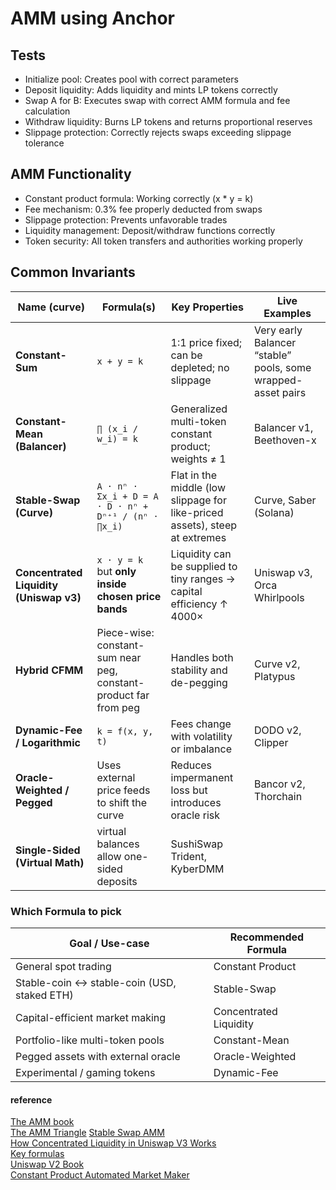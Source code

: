 # AMM using Anchor

## Tests

- Initialize pool: Creates pool with correct parameters
- Deposit liquidity: Adds liquidity and mints LP tokens correctly
- Swap A for B: Executes swap with correct AMM formula and fee calculation
- Withdraw liquidity: Burns LP tokens and returns proportional reserves
- Slippage protection: Correctly rejects swaps exceeding slippage tolerance

## AMM Functionality

- Constant product formula: Working correctly (x \* y = k)
- Fee mechanism: 0.3% fee properly deducted from swaps
- Slippage protection: Prevents unfavorable trades
- Liquidity management: Deposit/withdraw functions correctly
- Token security: All token transfers and authorities working properly

## Common Invariants

| Name (curve)                            | Formula(s)                                                       | Key Properties                                                              | Live Examples                                                |
| --------------------------------------- | ---------------------------------------------------------------- | --------------------------------------------------------------------------- | ------------------------------------------------------------ |
| **Constant-Sum**                        | `x + y = k`                                                      | 1:1 price fixed; can be depleted; no slippage                               | Very early Balancer “stable” pools, some wrapped-asset pairs |
| **Constant-Mean (Balancer)**            | `∏ (x_i / w_i) = k`                                              | Generalized multi-token constant product; weights ≠ 1                       | Balancer v1, Beethoven-x                                     |
| **Stable-Swap (Curve)**                 | `A · nⁿ · Σx_i + D = A · D · nⁿ + Dⁿ⁺¹ / (nⁿ · ∏x_i)`            | Flat in the middle (low slippage for like-priced assets), steep at extremes | Curve, Saber (Solana)                                        |
| **Concentrated Liquidity (Uniswap v3)** | `x · y = k` but **only inside chosen price bands**               | Liquidity can be supplied to tiny ranges → capital efficiency ↑ 4000×       | Uniswap v3, Orca Whirlpools                                  |
| **Hybrid CFMM**                         | Piece-wise: constant-sum near peg, constant-product far from peg | Handles both stability and de-pegging                                       | Curve v2, Platypus                                           |
| **Dynamic-Fee / Logarithmic**           | `k = f(x, y, t)`                                                 | Fees change with volatility or imbalance                                    | DODO v2, Clipper                                             |
| **Oracle-Weighted / Pegged**            | Uses external price feeds to shift the curve                     | Reduces impermanent loss but introduces oracle risk                         | Bancor v2, Thorchain                                         |
| **Single-Sided (Virtual Math)**         | virtual balances allow one-sided deposits                        | SushiSwap Trident, KyberDMM                                                 |                                                              |

### Which Formula to pick

| Goal / Use-case                             | Recommended Formula    |
| ------------------------------------------- | ---------------------- |
| General spot trading                        | Constant Product       |
| Stable-coin ↔ stable-coin (USD, staked ETH) | Stable-Swap            |
| Capital-efficient market making             | Concentrated Liquidity |
| Portfolio-like multi-token pools            | Constant-Mean          |
| Pegged assets with external oracle          | Oracle-Weighted        |
| Experimental / gaming tokens                | Dynamic-Fee            |

#### reference

[The AMM book](https://theammbook.org/)  
[The AMM Triangle](https://medium.com/@odtorson/liquidity-providers-options-and-amms-c5e4ca50819e)
[Stable Swap AMM](https://www.cyfrin.io/glossary/stable-swap-amm-solidity-code-example)  
[How Concentrated Liquidity in Uniswap V3 Works](https://rareskills.io/post/uniswap-v3-concentrated-liquidity)  
[Key formulas](https://theammbook.org/formulas/stableswap/)  
[Uniswap V2 Book](https://rareskills.io/uniswap-v2-book)   
[Constant Product Automated Market Maker](https://medium.com/@tomarpari90/constant-product-automated-market-maker-everything-you-need-to-know-5bfeb0251ef2)   

